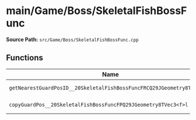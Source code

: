 # main/Game/Boss/SkeletalFishBossFunc

**Source Path:** `src/Game/Boss/SkeletalFishBossFunc.cpp`

## Functions

| Name | Address | Match % |
|------|---------|---------|
| `getNearestGuardPosID__20SkeletalFishBossFuncFRCQ29JGeometry8TVec3<f>` | `0x8007B4A8` | :white_check_mark: (100.0%) |
| `copyGuardPos__20SkeletalFishBossFuncFPQ29JGeometry8TVec3<f>l` | `0x8007B558` | :white_check_mark: (100.0%) |